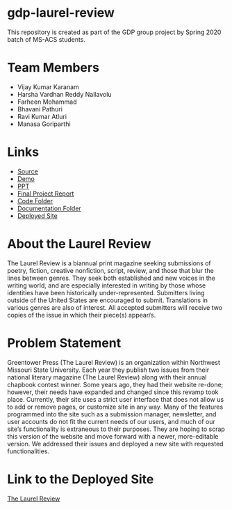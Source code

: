 # gdp-laurel-review
This repository is created as part of the GDP group project by Spring 2020 batch of MS-ACS students.

# Team Members

- Vijay Kumar Karanam
- Harsha Vardhan Reddy Nallavolu
- Farheen Mohammad
- Bhavani Pathuri
- Ravi Kumar Atluri
- Manasa Goriparthi

# Links

- [Source](https://github.com/KaranamVijayKumar/gdp-laurel-review)
- [Demo](https://karanamvijaykumar.github.io/gdp-laurel-review/)
- [PPT](https://github.com/KaranamVijayKumar/gdp-laurel-review/blob/master/TheLaurelReviewPPT.pptx)
- [Final Project Report](https://github.com/KaranamVijayKumar/gdp-laurel-review/blob/master/Laurel%20Review%20Final%20Project%20Report.docx)
- [Code Folder](https://github.com/KaranamVijayKumar/gdp-laurel-review/tree/master/Code)
- [Documentation Folder](https://github.com/KaranamVijayKumar/gdp-laurel-review/tree/master/Documentation)
- [Deployed Site](http://laurelreview.org/)

# About the Laurel Review

The Laurel Review is a biannual print magazine seeking submissions of poetry, fiction, creative nonfiction, script, review, and those that blur the lines between genres. They seek both established and new voices in the writing world, and  are especially interested in writing by those whose identities have been historically under-represented. Submitters living outside of the United States are encouraged to submit. Translations in various genres are also of interest. All accepted submitters will receive two copies of the issue in which their piece(s) appear/s.

# Problem Statement

Greentower Press (The Laurel Review) is an organization within Northwest Missouri State University. Each year they publish two issues from their national literary magazine (The Laurel Review) along with their annual chapbook contest winner. Some years ago, they had their website re-done; however, their needs have expanded and changed since this revamp took place. Currently, their site uses a strict user interface that does not allow us to add or remove pages, or customize site in any way. Many of the features programmed into the site such as a submission manager, newsletter, and user accounts do not fit the current needs of our users, and much of our site’s functionality is extraneous to their purposes. They are hoping to scrap this version of the website and move forward with a newer, more-editable version. We addressed their issues and deployed a new site with requested functionalities.

# Link to the Deployed Site

[The Laurel Review](http://laurelreview.org/)





 



